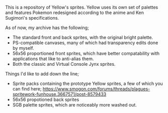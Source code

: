 This is a repository of Yellow's sprites. Yellow uses its own set of palettes and features Pokemon redesigned according to the anime and Ken Sugimori's specifications.

As of now, my archive has the following;
- The standard front and back sprites, with the original bright palette.
- PS-compatible canvases, many of which had transparency edits done by myself.
- 56x56 proportioned front sprites, which have better compatability with applications that like to anti-alias them.
- Both the classic and Virtual Console Jynx sprites.

Things I'd like to add down the line;
- Sprite packs containing the prototype Yellow sprites, a few of which you can find here; https://www.smogon.com/forums/threads/plagues-spritework-funhouse.3667571/post-8579433
- 56x56 propotioned back sprites
- SGB palette sprites, which are noticeably more washed out.
